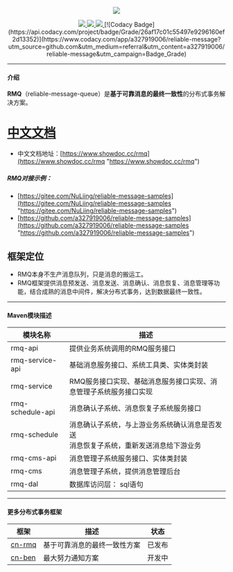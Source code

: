 <p align="center">
<img src="https://www.showdoc.cc/server/api/common/visitfile/sign/51a6c9fb88d79eb8adfcd4256e7f6a6e?showdoc=.jpg" ></img>
</p>

<p align="center">
    <a target="_blank" href="https://search.maven.org/search?q=g:%22com.gitee.nuliing%22%20AND%20a:%22rmq-api%22">
        <img src="https://img.shields.io/maven-central/v/com.gitee.nuliing/rmq-api.svg?label=Maven%20Central" ></img>
    </a>
    <a target="_blank" href="https://www.apache.org/licenses/LICENSE-2.0.html">
        <img src="https://img.shields.io/badge/License-Apache%202.0-blue.svg" ></img>
    </a>
    <a target="_blank" href="https://www.oracle.com/technetwork/java/javase/downloads/index.html">
        <img src="https://img.shields.io/badge/JDK-1.8+-green.svg" ></img>
    </a>
    [![Codacy Badge](https://api.codacy.com/project/badge/Grade/26af17c01c55497e9296160ef2d13352)](https://www.codacy.com/app/a327919006/reliable-message?utm_source=github.com&amp;utm_medium=referral&amp;utm_content=a327919006/reliable-message&amp;utm_campaign=Badge_Grade)
</p>

------------

#### 介绍

**RMQ**（reliable-message-queue）是**基于可靠消息的最终一致性**的分布式事务解决方案。

# [中文文档](https://www.showdoc.cc/rmq "中文文档")
  - 中文文档地址：[https://www.showdoc.cc/rmq](https://www.showdoc.cc/rmq "https://www.showdoc.cc/rmq")

##### RMQ对接示例：
  - [https://gitee.com/NuLiing/reliable-message-samples](https://gitee.com/NuLiing/reliable-message-samples "https://gitee.com/NuLiing/reliable-message-samples")
  - [https://github.com/a327919006/reliable-message-samples](https://github.com/a327919006/reliable-message-samples "https://github.com/a327919006/reliable-message-samples")

## 框架定位
  - RMQ本身不生产消息队列，只是消息的搬运工。
  - RMQ框架提供消息预发送、消息发送、消息确认、消息恢复、消息管理等功能，结合成熟的消息中间件，解决分布式事务，达到数据最终一致性。

------------

#### Maven模块描述

| 模块名称 | 描述 |
| --- | --- |
| rmq-api | 提供业务系统调用的RMQ服务接口 |
| rmq-service-api | 基础消息服务接口、系统工具类、实体类封装 |
| rmq-service | RMQ服务接口实现、基础消息服务接口实现、消息管理子系统服务接口实现 |
| rmq-schedule-api | 消息确认子系统、消息恢复子系统服务接口 |
| rmq-schedule | 消息确认子系统，与上游业务系统确认消息是否发送<br>消息恢复子系统，重新发送消息给下游业务 |
| rmq-cms-api | 消息管理子系统服务接口、实体类封装 |
| rmq-cms | 消息管理子系统，提供消息管理后台 |
| rmq-dal | 数据库访问层： sql语句|

------------

#### 更多分布式事务框架

| 框架 | 描述 | 状态 |
| --- | --- | --- |
| [cn-rmq](https://gitee.com/NuLiing/reliable-message "cn-rmq") | 基于可靠消息的最终一致性方案 | 已发布 |
| [cn-ben](https://gitee.com/NuLiing/cn-ben "cn-ben") | 最大努力通知方案 | 开发中 |

